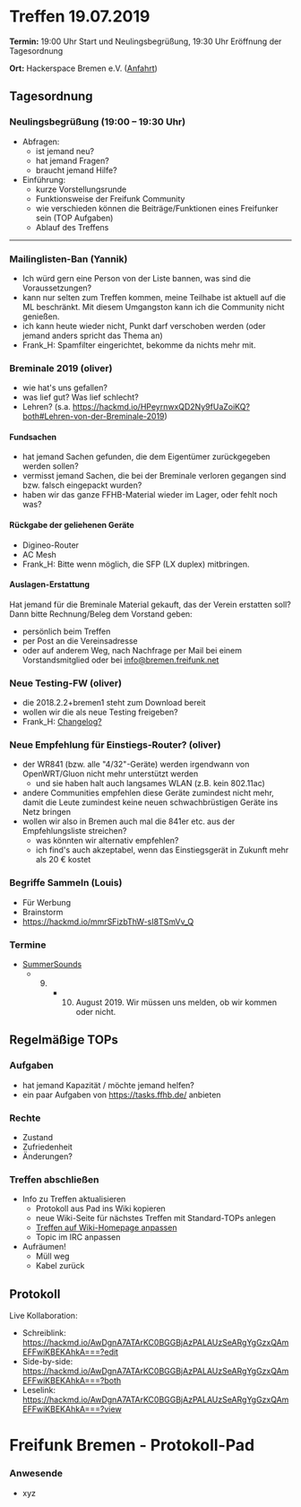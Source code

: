 # Treffen 19.07.2019

**Termin:** 19:00 Uhr Start und Neulingsbegrüßung, 19:30 Uhr Eröffnung der Tagesordnung

**Ort:** Hackerspace Bremen e.V. ([Anfahrt](https://www.hackerspace-bremen.de/anfahrt/))

## Tagesordnung
### Neulingsbegrüßung (19:00 – 19:30 Uhr)

- Abfragen:
    - ist jemand neu?
    - hat jemand Fragen?
    - braucht jemand Hilfe?
- Einführung:
    - kurze Vorstellungsrunde
    - Funktionsweise der Freifunk Community
    - wie verschieden können die Beiträge/Funktionen eines Freifunker sein (TOP Aufgaben)
    - Ablauf des Treffens

---


### Mailinglisten-Ban (Yannik)
- Ich würd gern eine Person von der Liste bannen, was sind die Voraussetzungen? 
- kann nur selten zum Treffen kommen, meine Teilhabe ist aktuell auf die ML beschränkt. Mit diesem Umgangston kann ich die Community nicht genießen.
- ich kann heute wieder nicht, Punkt darf verschoben werden (oder jemand anders spricht das Thema an)
- Frank_H: Spamfilter eingerichtet, bekomme da nichts mehr mit.


### Breminale 2019 (oliver)
* wie hat's uns gefallen?
* was lief gut? Was lief schlecht?
* Lehren? (s.a. https://hackmd.io/HPeyrnwxQD2Ny9fUaZoiKQ?both#Lehren-von-der-Breminale-2019)

#### Fundsachen
* hat jemand Sachen gefunden, die dem Eigentümer zurückgegeben werden sollen?
* vermisst jemand Sachen, die bei der Breminale verloren gegangen sind bzw. falsch eingepackt wurden?
* haben wir das ganze FFHB-Material wieder im Lager, oder fehlt noch was?

#### Rückgabe der geliehenen Geräte
* Digineo-Router
* AC Mesh
* Frank_H: Bitte wenn möglich, die SFP (LX duplex) mitbringen.

#### Auslagen-Erstattung
Hat jemand für die Breminale Material gekauft, das der Verein erstatten soll? Dann bitte Rechnung/Beleg dem Vorstand geben:
* persönlich beim Treffen
* per Post an die Vereinsadresse
* oder auf anderem Weg, nach Nachfrage per Mail bei einem Vorstandsmitglied oder bei info@bremen.freifunk.net

### Neue Testing-FW (oliver)
* die 2018.2.2+bremen1 steht zum Download bereit
* wollen wir die als neue Testing freigeben?
* Frank_H: [Changelog?](https://wiki.bremen.freifunk.net/Firmware/Changelog)

### Neue Empfehlung für Einstiegs-Router? (oliver)
* der WR841 (bzw. alle "4/32"-Geräte) werden irgendwann von OpenWRT/Gluon nicht mehr unterstützt werden
  * und sie haben halt auch langsames WLAN (z.B. kein 802.11ac)
* andere Communities empfehlen diese Geräte zumindest nicht mehr, damit die Leute zumindest keine neuen schwachbrüstigen Geräte ins Netz bringen
* wollen wir also in Bremen auch mal die 841er etc. aus der Empfehlungsliste streichen?
  * was könnten wir alternativ empfehlen?
  * ich find's auch akzeptabel, wenn das Einstiegsgerät in Zukunft mehr als 20 € kostet

### Begriffe Sammeln (Louis)
* Für Werbung
* Brainstorm
* https://hackmd.io/mmrSFizbThW-sI8TSmVv_Q

### Termine
- [SummerSounds](https://summersounds.de/)
  - 9. + 10. August 2019. Wir müssen uns melden, ob wir kommen oder nicht.

## Regelmäßige TOPs
### Aufgaben

- hat jemand Kapazität / möchte jemand helfen?
- ein paar Aufgaben von https://tasks.ffhb.de/ anbieten

### Rechte

- Zustand
- Zufriedenheit
- Änderungen?

### Treffen abschließen

- Info zu Treffen aktualisieren
  - Protokoll aus Pad ins Wiki kopieren
  - neue Wiki-Seite für nächstes Treffen mit Standard-TOPs anlegen
  - [Treffen auf Wiki-Homepage anpassen](https://wiki.bremen.freifunk.net/Home)
  - Topic im IRC anpassen
- Aufräumen!
  - Müll weg
  - Kabel zurück

## Protokoll

Live Kollaboration:

* Schreiblink: https://hackmd.io/AwDgnA7ATArKC0BGGBjAzPALAUzSeARgYgGzxQAmEFFwiKBEKAhkA===?edit
* Side-by-side: https://hackmd.io/AwDgnA7ATArKC0BGGBjAzPALAUzSeARgYgGzxQAmEFFwiKBEKAhkA===?both
* Leselink: https://hackmd.io/AwDgnA7ATArKC0BGGBjAzPALAUzSeARgYgGzxQAmEFFwiKBEKAhkA===?view

# Freifunk Bremen - Protokoll-Pad
<!--
## Protokoll-Anleitung
- erst ab "### Anwesende" kopieren und ins Wiki übertragen!
Unten anfügen und bestehendes "### Anwesende" überschreiben  
- Termine bitte nicht ins Protokoll, sondern darüber in der Tagesordnung vermerken, sonst ist es doppelt
-->

### Anwesende
* xyz